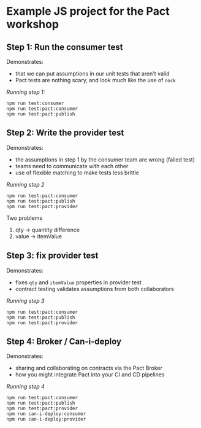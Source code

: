 # Example JS project for the Pact workshop

## Step 1: Run the consumer test

Demonstrates:

- that we can put assumptions in our unit tests that aren't valid
- Pact tests are nothing scary, and look much like the use of `nock`

_Running step 1:_

```
npm run test:consumer
npm run test:pact:consumer
npm run test:pact:publish
```

## Step 2: Write the provider test

Demonstrates:

- the assumptions in step 1 by the consumer team are wrong (failed test)
- teams need to communicate with each other
- use of flexible matching to make tests less brittle

_Running step 2_

```
npm run test:pact:consumer
npm run test:pact:publish
npm run test:pact:provider
```

Two problems

1. qty -> quantity difference
2. value -> itemValue

## Step 3: fix provider test

Demonstrates:

- fixes `qty` and `itemValue` properties in provider test
- contract testing validates assumptions from both collaborators

_Running step 3_

```
npm run test:pact:consumer
npm run test:pact:publish
npm run test:pact:provider
```

## Step 4: Broker / Can-i-deploy

Demonstrates:

- sharing and collaborating on contracts via the Pact Broker
- how you might integrate Pact into your CI and CD pipelines

_Running step 4_

```
npm run test:pact:consumer
npm run test:pact:publish
npm run test:pact:provider
npm run can-i-deploy:consumer
npm run can-i-deploy:provider
```
